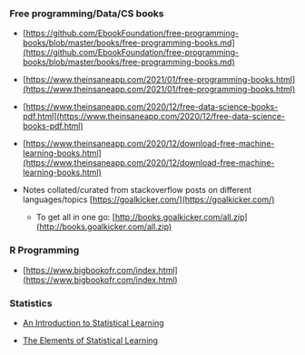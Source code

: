 ### Free programming/Data/CS books 
- [https://github.com/EbookFoundation/free-programming-books/blob/master/books/free-programming-books.md](https://github.com/EbookFoundation/free-programming-books/blob/master/books/free-programming-books.md)

- [https://www.theinsaneapp.com/2021/01/free-programming-books.html](https://www.theinsaneapp.com/2021/01/free-programming-books.html)

- [https://www.theinsaneapp.com/2020/12/free-data-science-books-pdf.html](https://www.theinsaneapp.com/2020/12/free-data-science-books-pdf.html)

- [https://www.theinsaneapp.com/2020/12/download-free-machine-learning-books.html](https://www.theinsaneapp.com/2020/12/download-free-machine-learning-books.html)

- Notes collated/curated from stackoverflow posts on different languages/topics [https://goalkicker.com/](https://goalkicker.com/)
    - To get all in one go:  [http://books.goalkicker.com/all.zip](http://books.goalkicker.com/all.zip)



### R Programming

- [https://www.bigbookofr.com/index.html](https://www.bigbookofr.com/index.html)



### Statistics

- [An Introduction to Statistical Learning](https://statlearning.com/)

- [The Elements of Statistical Learning](https://web.stanford.edu/~hastie/ElemStatLearn/)




